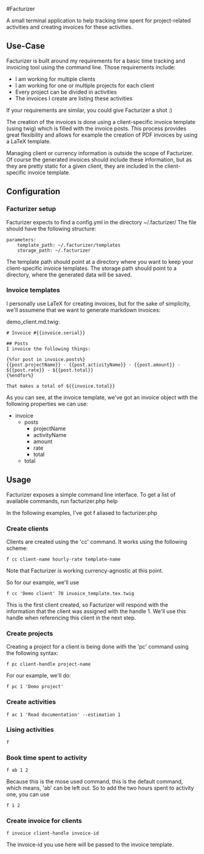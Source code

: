 #Facturizer

A small terminal application to help tracking time spent for project-related activities and creating invoices for these activities.

## Use-Case

Facturizer is built around my requirements for a basic time tracking and invoicing tool using the command line.
Those requirements include:

* I am working for multiple clients
* I am working for one or multiple projects for each client
* Every project can be divided in activities
* The invoices I create are listing these activities

If your requirements are similar, you could give Facturizer a shot :)

The creation of the invoices is done using a client-specific invoice template (using twig) which is filled with the invoice posts. This process provides great flexibility and allows for example the creation of PDF invoices by using a LaTeX template.

Managing client or currency information is outside the scope of Facturizer.
Of course the generated invoices should include these information, but as they are pretty static for a given client, they are included in the client-specific invoice template.

## Configuration

### Facturizer setup

Facturizer expects to find a config.yml in the directory ~/.facturizer/
The file should have the following structure:

    parameters:
        template_path: ~/.facturizer/templates
        storage_path: ~/.facturizer

The template path should point at a directory where you want to keep your client-specific invoice templates.
The storage path should point to a directory, where the generated data will be saved.

### Invoice templates

I personally use LaTeX for creating invoices, but for the sake of simplicity, we'll assumene that we want to generate markdown invoices:

demo_client.md.twig:


    # Invoice #{{invoice.serial}}

    ## Posts
    I invoice the following things:

    {%for post in invoice.posts%}
    {{post.projectName}} - {{post.activityName}} - {{post.amount}} - ${{post.rate}} - ${{post.total}}
    {%endfor%}

    That makes a total of ${{invoice.total}}

As you can see, at the invoice template, we've got an invoice object with the following properties we can use:

* invoice
    * posts
        * projectName
        * activityName
        * amount
        * rate
        * total
    * total

## Usage

Facturizer exposes a simple command line interface.
To get a list of available commands, run
facturizer.php help

In the following examples, I've got f aliased to facturizer.php

### Create clients

Clients are created using the 'cc' command.
It works using the following scheme:

    f cc client-name hourly-rate template-name

Note that Facturizer is working currency-agnostic at this point.

So for our example, we'll use

    f cc 'Demo client' 70 invoice_template.tex.twig


This is the first client created, so Facturizer will respond with the information that the client was assigned with the handle 1.
We'll use this handle when referencing this client in the next step.

### Create projects

Creating a project for a client is being done with the 'pc' command using the following syntax:

    f pc client-handle project-name

For our example, we'll do:

    f pc 1 'Demo project'

### Create activities

    f ac 1 'Read documentation' --estimation 1

### Lising activities

    f

### Book time spent to activity

    f ab 1 2

Because this is the mose used command, this is the default command, which means, 'ab' can be left out. So to add the two hours spent to activity one, you can use

    f 1 2

### Create invoice for clients

    f invoice client-handle invoice-id

The invoice-id you use here will be passed to the invoice template.
